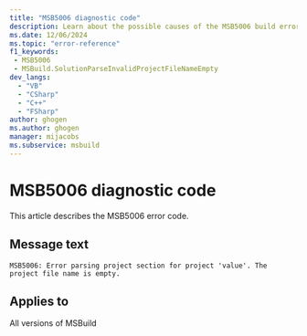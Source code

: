 ```yaml
---
title: "MSB5006 diagnostic code"
description: Learn about the possible causes of the MSB5006 build error, and get troubleshooting tips.
ms.date: 12/06/2024
ms.topic: "error-reference"
f1_keywords:
 - MSB5006
 - MSBuild.SolutionParseInvalidProjectFileNameEmpty
dev_langs:
  - "VB"
  - "CSharp"
  - "C++"
  - "FSharp"
author: ghogen
ms.author: ghogen
manager: mijacobs
ms.subservice: msbuild
---
```


# MSB5006 diagnostic code

<!-- :::ErrorDefinitionDescription::: -->
<!-- :::editable-content name="introDescription"::: -->
This article describes the MSB5006 error code.
<!-- :::editable-content-end::: -->

## Message text

`MSB5006: Error parsing project section for project 'value'. The project file name is empty.`

<!-- :::editable-content name="postOutputDescription"::: -->
<!--
{StrBegin="MSB5006: "}UE: The solution filename is provided separately to loggers.
-->
<!-- :::editable-content-end::: -->
<!-- :::ErrorDefinitionDescription-end::: -->

## Applies to

All versions of MSBuild
